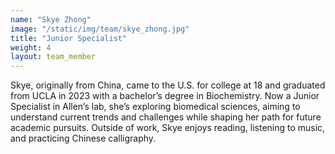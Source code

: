 ```yaml
---
name: "Skye Zhong"
image: "/static/img/team/skye_zhong.jpg"
title: "Junior Specialist"
weight: 4
layout: team_member
---
```

Skye, originally from China, came to the U.S. for college at 18 and graduated from UCLA in 2023 with a bachelor’s degree in Biochemistry. Now a Junior Specialist in Allen’s lab, she’s exploring biomedical sciences, aiming to understand current trends and challenges while shaping her path for future academic pursuits. Outside of work, Skye enjoys reading, listening to music, and practicing Chinese calligraphy.